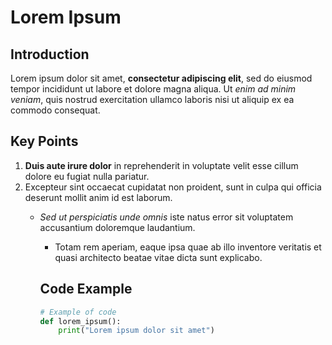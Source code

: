 # Lorem Ipsum

## Introduction
Lorem ipsum dolor sit amet, **consectetur adipiscing elit**, sed do eiusmod tempor incididunt ut labore et dolore magna aliqua. Ut *enim ad minim veniam*, quis nostrud exercitation ullamco laboris nisi ut aliquip ex ea commodo consequat.

## Key Points
1. **Duis aute irure dolor** in reprehenderit in voluptate velit esse cillum dolore eu fugiat nulla pariatur.
2. Excepteur sint occaecat cupidatat non proident, sunt in culpa qui officia deserunt mollit anim id est laborum.
   - *Sed ut perspiciatis unde omnis* iste natus error sit voluptatem accusantium doloremque laudantium.
      - Totam rem aperiam, eaque ipsa quae ab illo inventore veritatis et quasi architecto beatae vitae dicta sunt explicabo.

      ## Code Example
      ```python
      # Example of code
      def lorem_ipsum():
          print("Lorem ipsum dolor sit amet")
          
